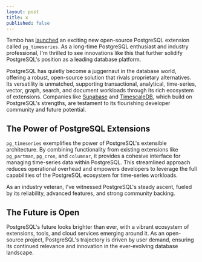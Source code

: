 ```yaml
---
layout: post
title: x
published: false
---
```


Tembo has [launched](https://tembo.io/blog/pg-timeseries) an exciting new open-source PostgreSQL extension called `pg_timeseries`. As a long-time PostgreSQL enthusiast and industry professional, I'm thrilled to see innovations like this that further solidify PostgreSQL's position as a leading database platform.

PostgreSQL has quietly become a juggernaut in the database world, offering a robust, open-source solution that rivals proprietary alternatives. Its versatility is unmatched, supporting transactional, analytical, time-series, vector, graph, search, and document workloads through its rich ecosystem of extensions. Companies like [Supabase](https://supabase.com/) and [TimescaleDB](https://www.timescale.com), which build on PostgreSQL's strengths, are testament to its flourishing developer community and future potential.

## The Power of PostgreSQL Extensions

`pg_timeseries` exemplifies the power of PostgreSQL's extensible architecture. By combining functionality from existing extensions like `pg_partman`, `pg_cron`, and `columnar`, it provides a cohesive interface for managing time-series data within PostgreSQL. This streamlined approach reduces operational overhead and empowers developers to leverage the full capabilities of the PostgreSQL ecosystem for time-series workloads.

As an industry veteran, I've witnessed PostgreSQL's steady ascent, fueled by its reliability, advanced features, and strong community backing.

## The Future is Open

PostgreSQL's future looks brighter than ever, with a vibrant ecosystem of extensions, tools, and cloud services emerging around it. As an open-source project, PostgreSQL's trajectory is driven by user demand, ensuring its continued relevance and innovation in the ever-evolving database landscape.

